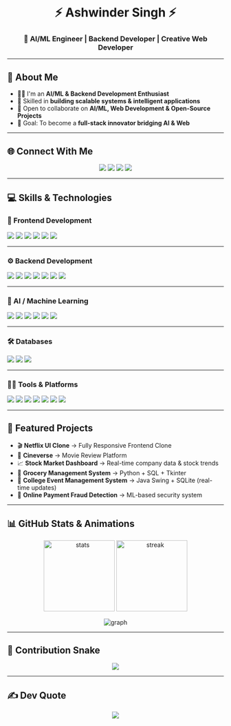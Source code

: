 <h1 align="center">⚡ Ashwinder Singh ⚡</h1>
<h3 align="center">🚀 AI/ML Engineer | Backend Developer | Creative Web Developer</h3>

---

## 💫 About Me
- 👨‍💻 I'm an **AI/ML & Backend Development Enthusiast**
- 🧠 Skilled in **building scalable systems & intelligent applications**
- 🤝 Open to collaborate on **AI/ML, Web Development & Open-Source Projects**
- 🎯 Goal: To become a **full-stack innovator bridging AI & Web**

---

## 🌐 Connect With Me
<p align="center">
  <a href="https://www.instagram.com/ashwinder_7/"><img src="https://img.shields.io/badge/Instagram-%23E4405F.svg?style=for-the-badge&logo=instagram&logoColor=white"/></a>
  <a href="mailto:singhashwinder19@gmail.com"><img src="https://img.shields.io/badge/Email-D14836?style=for-the-badge&logo=gmail&logoColor=white"/></a>
  <a href="https://www.linkedin.com/in/"><img src="https://img.shields.io/badge/LinkedIn-%230A66C2.svg?style=for-the-badge&logo=linkedin&logoColor=white"/></a>
  <a href="https://x.com/"><img src="https://img.shields.io/badge/Twitter(X)-000000.svg?style=for-the-badge&logo=x&logoColor=white"/></a>
</p>

---

## 💻 Skills & Technologies  

### 🎨 Frontend Development  
<p>
  <img src="https://img.shields.io/badge/HTML5-E34F26?style=for-the-badge&logo=html5&logoColor=white"/> 
  <img src="https://img.shields.io/badge/CSS3-1572B6?style=for-the-badge&logo=css3&logoColor=white"/> 
  <img src="https://img.shields.io/badge/JavaScript-323330?style=for-the-badge&logo=javascript&logoColor=F7DF1E"/>  
  <img src="https://img.shields.io/badge/React-20232A?style=for-the-badge&logo=react&logoColor=61DAFB"/>  
  <img src="https://img.shields.io/badge/TailwindCSS-06B6D4?style=for-the-badge&logo=tailwindcss&logoColor=white"/>  
  <img src="https://img.shields.io/badge/Figma-F24E1E?style=for-the-badge&logo=figma&logoColor=white"/>
</p>

---

### ⚙️ Backend Development  
<p>
  <img src="https://img.shields.io/badge/Node.js-339933?style=for-the-badge&logo=node.js&logoColor=white"/>  
  <img src="https://img.shields.io/badge/Express.js-000000?style=for-the-badge&logo=express&logoColor=white"/>  
  <img src="https://img.shields.io/badge/Python-3776AB?style=for-the-badge&logo=python&logoColor=white"/>  
  <img src="https://img.shields.io/badge/Flask-000000?style=for-the-badge&logo=flask&logoColor=white"/>  
  <img src="https://img.shields.io/badge/Django-092E20?style=for-the-badge&logo=django&logoColor=white"/>  
  <img src="https://img.shields.io/badge/FastAPI-009688?style=for-the-badge&logo=fastapi&logoColor=white"/>  
  <img src="https://img.shields.io/badge/PHP-777BB4?style=for-the-badge&logo=php&logoColor=white"/>
</p>

---

### 🧠 AI / Machine Learning  
<p>
  <img src="https://img.shields.io/badge/Numpy-013243?style=for-the-badge&logo=numpy&logoColor=white"/>  
  <img src="https://img.shields.io/badge/Pandas-150458?style=for-the-badge&logo=pandas&logoColor=white"/>  
  <img src="https://img.shields.io/badge/Matplotlib-11557c?style=for-the-badge&logo=plotly&logoColor=white"/>  
  <img src="https://img.shields.io/badge/ScikitLearn-F7931E?style=for-the-badge&logo=scikit-learn&logoColor=white"/>  
  <img src="https://img.shields.io/badge/PyTorch-EE4C2C?style=for-the-badge&logo=pytorch&logoColor=white"/>  
  <img src="https://img.shields.io/badge/TensorFlow-FF6F00?style=for-the-badge&logo=tensorflow&logoColor=white"/>  
</p>

---

### 🛠️ Databases  
<p>
  <img src="https://img.shields.io/badge/MySQL-4479A1?style=for-the-badge&logo=mysql&logoColor=white"/>  
  <img src="https://img.shields.io/badge/MongoDB-4EA94B?style=for-the-badge&logo=mongodb&logoColor=white"/>  
  <img src="https://img.shields.io/badge/SQLite-07405E?style=for-the-badge&logo=sqlite&logoColor=white"/>  
</p>

---

### 🧑‍💻 Tools & Platforms  
<p>
  <img src="https://img.shields.io/badge/Docker-2496ED?style=for-the-badge&logo=docker&logoColor=white"/>  
  <img src="https://img.shields.io/badge/Postman-FF6C37?style=for-the-badge&logo=postman&logoColor=white"/>  
  <img src="https://img.shields.io/badge/Git-F05032?style=for-the-badge&logo=git&logoColor=white"/>  
  <img src="https://img.shields.io/badge/GitHub-181717?style=for-the-badge&logo=github&logoColor=white"/>  
  <img src="https://img.shields.io/badge/Linux-FCC624?style=for-the-badge&logo=linux&logoColor=black"/>  
  <img src="https://img.shields.io/badge/VSCode-0078D4?style=for-the-badge&logo=visual-studio-code&logoColor=white"/>  
  <img src="https://img.shields.io/badge/Jupyter-F37626?style=for-the-badge&logo=jupyter&logoColor=white"/>  
</p>

---

## 📂 Featured Projects
- 🎬 **Netflix UI Clone** → Fully Responsive Frontend Clone  
- 🍿 **Cineverse** → Movie Review Platform  
- 📈 **Stock Market Dashboard** → Real-time company data & stock trends  
- 🛒 **Grocery Management System** → Python + SQL + Tkinter  
- 🎉 **College Event Management System** → Java Swing + SQLite (real-time updates)  
- 🔐 **Online Payment Fraud Detection** → ML-based security system  

---

## 📊 GitHub Stats & Animations  
<p align="center">
  <img src="https://github-readme-stats.vercel.app/api?username=ashwinder-bot&show_icons=true&theme=radical" alt="stats" height="165"/>
  <img src="https://github-readme-streak-stats.herokuapp.com/?user=ashwinder-bot&theme=radical" alt="streak" height="165"/>
</p>

<p align="center">
  <img src="https://github-readme-activity-graph.vercel.app/graph?username=ashwinder-bot&theme=react-dark" alt="graph"/>
</p>

---

## 🐍 Contribution Snake
<p align="center">
  <img src="https://raw.githubusercontent.com/ashwinder-bot/ashwinder-bot/output/github-contribution-grid-snake.svg"/>
</p>

---

## ✍️ Dev Quote
<p align="center">
  <img src="https://quotes-github-readme.vercel.app/api?type=horizontal&theme=radical"/>
</p>
